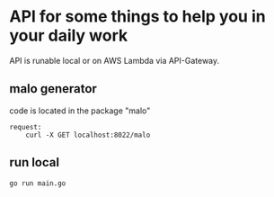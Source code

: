 # API for some things to help you in your daily work
API is runable local or on AWS Lambda via API-Gateway.

## malo generator
code is located in the package "malo"

    request: 
        curl -X GET localhost:8022/malo

## run local
    go run main.go
